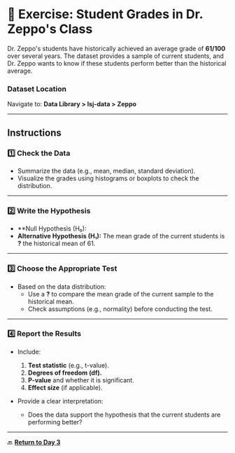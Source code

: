 # 📝 **Exercise: Student Grades in Dr. Zeppo's Class**

Dr. Zeppo's students have historically achieved an average grade of **61/100** over several years. The dataset provides a sample of current students, and Dr. Zeppo wants to know if these students perform better than the historical average.

### **Dataset Location**  
Navigate to: **Data Library > lsj-data > Zeppo**

---

## **Instructions**

### **1️⃣ Check the Data**  
- Summarize the data (e.g., mean, median, standard deviation).  
- Visualize the grades using histograms or boxplots to check the distribution.

---

### **2️⃣ Write the Hypothesis**

- **Null Hypothesis (H₀):  
- **Alternative Hypothesis (H₁):** The mean grade of the current students is **?** the historical mean of 61.  

---

### **3️⃣ Choose the Appropriate Test**

- Based on the data distribution:
  - Use a **?** to compare the mean grade of the current sample to the historical mean.  
  - Check assumptions (e.g., normality) before conducting the test.

---

### **4️⃣ Report the Results**

- Include:
  1. **Test statistic** (e.g., t-value).  
  2. **Degrees of freedom (df).**  
  3. **P-value** and whether it is significant.  
  4. **Effect size** (if applicable).  

- Provide a clear interpretation:
  - Does the data support the hypothesis that the current students are performing better?

---

🔙 **[Return to Day 3](day3.md)** 
